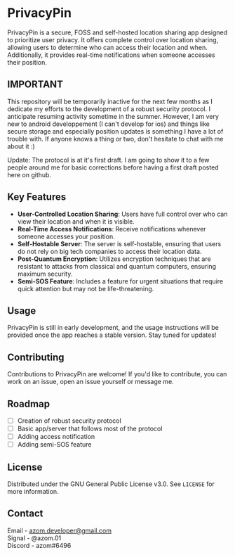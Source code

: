 # PrivacyPin

PrivacyPin is a secure, FOSS and self-hosted location sharing app designed to prioritize user privacy. It offers complete control over location sharing, allowing users to determine who can access their location and when. Additionally, it provides real-time notifications when someone accesses their position.

## IMPORTANT

This repository will be temporarily inactive for the next few months as I dedicate my efforts to the development of a robust security protocol. I anticipate resuming activity sometime in the summer.
However, I am very new to android developpement (I can't develop for ios) and things like secure storage and especially position updates is something I have a lot of trouble with. If anyone knows a thing or two, don't hesitate to chat with me about it :)

Update: The protocol is at it's first draft. I am going to show it to a few people around me for basic corrections before having a first draft posted here on github.

## Key Features

-   **User-Controlled Location Sharing**: Users have full control over who can view their location and when it is visible.
-   **Real-Time Access Notifications**: Receive notifications whenever someone accesses your position.
-   **Self-Hostable Server**: The server is self-hostable, ensuring that users do not rely on big tech companies to access their location data.
-   **Post-Quantum Encryption**: Utilizes encryption techniques that are resistant to attacks from classical and quantum computers, ensuring maximum security.
-   **Semi-SOS Feature**: Includes a feature for urgent situations that require quick attention but may not be life-threatening.

## Usage

PrivacyPin is still in early development, and the usage instructions will be provided once the app reaches a stable version. Stay tuned for updates!

## Contributing

Contributions to PrivacyPin are welcome! If you'd like to contribute, you can work on an issue, open an issue yourself or message me.

## Roadmap

-   [ ] Creation of robust security protocol
-   [ ] Basic app/server that follows most of the protocol
-   [ ] Adding access notification
-   [ ] Adding semi-SOS feature

## License

Distributed under the GNU General Public License v3.0. See `LICENSE` for more information.

## Contact

Email - azom.developer@gmail.com\
Signal - @azom.01\
Discord - azom#6496
